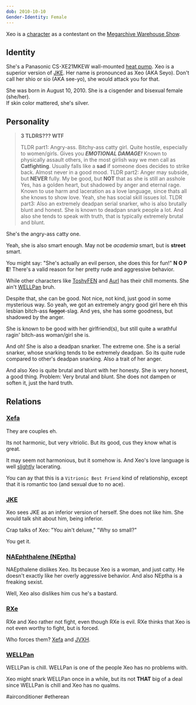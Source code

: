 ```yaml
---
dob: 2010-10-10
Gender-Identity: Female
---
```

Xeo is a [character](Characters.md) as a contestant on the [Megarchive Warehouse Show](../../../Megarchive%20Warehouse%20Show/Megarchive%20Warehouse%20Show.md).

## Identity

She's a Panasonic CS-XE21MKEW wall-mounted [heat pump](Air%20Conditioners.md). Xeo is a superior version of [JKE](JKE.md). Her name is pronounced as Xeo (AKA Seyo). Don't call her shio or sio (AKA see-yo), she would attack you for that.

She was born in August 10, 2010. She is a cisgender and bisexual female (she/her).  
If skin color mattered, she's silver.

## Personality
> **3 TLDRS??? WTF**
> 
> TLDR part1: Angry-ass. Bitchy-ass catty girl. Quite hostile, especially to women/girls. Gives you ***EMOTIONAL DAMAGE!*** Known to physically assault others, in the most girlish way we men call as **Catfighting**. Usually falls like a **sad** if someone does decides to strike back. Almost never in a good mood. 
> TLDR part2: Anger may subside, but **NEVER** fully. My be good, but **NOT** that as she is still an asshole Yes, has a golden heart, but shadowed by anger and eternal rage. Known to use harm and laceration as a love language, since thats all she knows to show love. Yeah, she has social skill issues lol.
> TLDR part3: Also an extremely deadpan serial snarker, who is also brutally blunt and honest. She is known to deadpan snark people a lot. And also she tends to speak with truth, that is typically extremely brutal and blunt.


She's the angry-ass catty one.

Yeah, she is also smart enough. May not be *academia* smart, but is **street** smart.

You might say: "She's actually an evil person, she does this for fun!" **N O P E**! There's a valid reason for her pretty rude and aggressive behavior.

While other characters like [ToshyFEN](ToshyFEN.md) and [Aurl](Aurl.md) has their chill moments. She ain't [WELLPan](WELLPan.md) bruh.

Despite that, she can be good. Not nice, not kind, just good in some mysterious way. So yeah, we got an extremely angry good girl here eh this lesbian bitch-ass ~~faggot~~-slag. And yes, she has some goodness, but shadowed by the anger.

She is known to be good with her girlfriend(s), but still quite a wrathful ragin' bitch-ass woman/girl she is.

And oh! She is also a deadpan snarker. The extreme one. She is a serial snarker, whose snarking tends to be extremely deadpan. So its quite rude compared to other's deadpan snarking. Also a trait of her anger.

And also Xeo is quite brutal and blunt with her honesty. She is very honest, a good thing. Problem: Very brutal and blunt. She does not dampen or soften it, just the hard truth.

## Relations

### [Xefa](Xefa.md)
They are couples eh. 

Its not harmonic, but very vitriolic. But its good, cus they know what is great.

It may seem not harmonious, but it somehow is. And Xeo's love language is well [slightly](void:a-massive-understatement) lacerating.

You can ay that this is a `Vitrionic Best Friend` kind of relationship, except that it is romantic too (and sexual due to no ace).

### [JKE](JKE.md)
Xeo sees JKE as an inferior version of herself. She does not like him. She would talk shit about him, being inferior.

Crap talks of Xeo: "You ain't deluxe," "Why so small?"

You get it.

### [NAEphthalene (NEptha)](NAEphthalene.md)
NAEpthalene dislikes Xeo. Its because Xeo is a woman, and just catty.  He doesn't exactly like her overly aggressive behavior. And also NEptha is a freaking sexist.

Well, Xeo also dislikes him cus he's a bastard.

### [RXe](RXe.md)
RXe and Xeo rather not fight, even though RXe is evil. RXe thinks that Xeo is not even worthy to fight, but is forced.

Who forces them? [Xefa](Xefa.md) and [JVXH](JVXH.md).

### [WELLPan](WELLPan.md)

WELLPan is chill. WELLPan is one of the people Xeo has no problems with.

Xeo might snark WELLPan once in a while, but its not **THAT** big of a deal since WELLPan is chill and Xeo has no qualms.

#airconditioner #etherean 